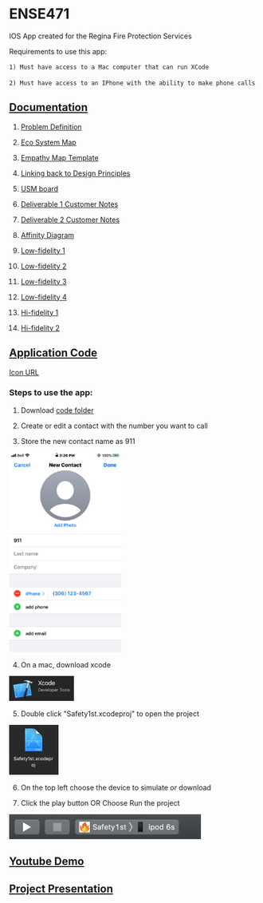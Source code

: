# ENSE471
IOS App created for the Regina Fire Protection Services

Requirements to use this app:

	1) Must have access to a Mac computer that can run XCode

	2) Must have access to an IPhone with the ability to make phone calls

## [Documentation](DOCUMENTATION)

1) [Problem Definition](/DOCUMENTATION/Problem%20definition.pdf)
	
2) [Eco System Map](/DOCUMENTATION/Eco-system%20map.pdf)
	
3) [Empathy Map Template](/DOCUMENTATION/Empathy%20Map%20Template(Group%20D).pdf)

4) [Linking back to Design Principles](/DOCUMENTATION/Project_Design_principles.pdf)
	
5) [USM board](https://landofooo.storiesonboard.com/m/group-d-471-winter-2020)
	
6) [Deliverable 1 Customer Notes](/DOCUMENTATION/Customer_Notes/Summarized%20customer%20notes.pdf)

7) [Deliverable 2 Customer Notes](/DOCUMENTATION/Customer_Notes/Summarized%20customer%20notes%20(Deliverable%202).pdf)

8) [Affinity Diagram](/DOCUMENTATION/Affinity-diagram/Affinity%20diagram.pdf)

9) [Low-fidelity 1](/DOCUMENTATION/Prototype/Low-fidelity/471%20Lofi.pdf)

10) [Low-fidelity 2](/DOCUMENTATION/Prototype/Low-fidelity/Lo-Fi%20Interfaces.pdf)

11) [Low-fidelity 3](/DOCUMENTATION/Prototype/Low-fidelity/Lofi_1.pdf)

12) [Low-fidelity 4](/DOCUMENTATION/Prototype/Low-fidelity/Lofi_2.pdf)

13) [Hi-fidelity 1](/DOCUMENTATION/Prototype/High-fidelity/ENSE471_proj.pdf)

14) [Hi-fidelity 2](/DOCUMENTATION/Prototype/High-fidelity/Protoype%201.pdf)

## [Application Code](APPLICATION)

[Icon URL](/APPLICATION/iconURL.txt)

### Steps to use the app:

1) Download [code folder](/APPLICATION/Safety1st)

2) Create or edit a contact with the number you want to call
  
3) Store the new contact name as 911 
<img src="/ReadMeImages/contact_image.PNG" height="400" />

4) On a mac, download xcode
<img src="/ReadMeImages/xcode_image.png" height="50" />

5) Double click "Safety1st.xcodeproj" to open the project
<img src="/ReadMeImages/projectFile.png" height="100" />

6) On the top left choose the device to simulate or download
	
7) Click the play button OR Choose Run the project
<img src="/ReadMeImages/screenShot.png" height="50" />

## [Youtube Demo](https://www.youtube.com/channel/UCZSyPT4w2N7SboeQYtGziRA?view_as=subscriber)

## [Project Presentation](https://www.youtube.com/channel/UCZSyPT4w2N7SboeQYtGziRA?view_as=subscriber)
